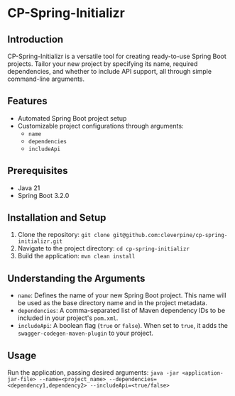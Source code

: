 # CP-Spring-Initializr

## Introduction
CP-Spring-Initializr is a versatile tool for creating ready-to-use Spring Boot projects. Tailor your new project by specifying its name, required dependencies, and whether to include API support, all through simple command-line arguments.

## Features
- Automated Spring Boot project setup
- Customizable project configurations through arguments:
    - `name`
    - `dependencies`
    - `includeApi`

## Prerequisites
- Java 21
- Spring Boot 3.2.0

## Installation and Setup
1. Clone the repository: `git clone git@github.com:cleverpine/cp-spring-initializr.git`
2. Navigate to the project directory: `cd cp-spring-initializr`
3. Build the application: `mvn clean install`

## Understanding the Arguments
- `name`: Defines the name of your new Spring Boot project. This name will be used as the base directory name and in the project metadata.
- `dependencies`: A comma-separated list of Maven dependency IDs to be included in your project's `pom.xml`.
- `includeApi`: A boolean flag (`true` or `false`). When set to `true`, it adds the `swagger-codegen-maven-plugin` to your project.

## Usage
Run the application, passing desired arguments: `java -jar <application-jar-file> --name=<project_name> --dependencies=<dependency1,dependency2> --includeApi=<true/false>`